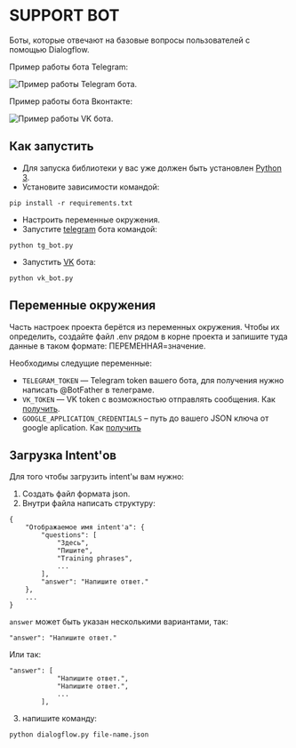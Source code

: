 # SUPPORT BOT

Боты, которые отвечают на базовые вопросы пользователей с помощью Dialogflow. 

Пример работы бота Telegram:

![Пример работы Telegram бота.](https://dvmn.org/filer/canonical/1569214094/323/)

Пример работы бота Вконтакте:

![Пример работы VK бота.](https://dvmn.org/filer/canonical/1569214089/322/)
## Как запустить 
- Для запуска библиотеки у вас уже должен быть установлен [Python 3](https://www.python.org/downloads/).
- Установите зависимости командой:
```
pip install -r requirements.txt
```
- Настроить переменные окружения.
- Запустите [telegram](https://telegram.org/) бота  командой:
```
python tg_bot.py
```
- Запустить [VK](https://vk.com/) бота:
```
python vk_bot.py
```

## Переменные окружения
Часть настроек проекта берётся из переменных окружения. Чтобы их определить, создайте файл .env рядом в корне проекта и запишите туда данные в таком формате: ПЕРЕМЕННАЯ=значение.

Необходимы следущие переменные:
- `TELEGRAM_TOKEN` — Telegram token вашего бота, для получения нужно написать @BotFather в телеграме.
- `VK_TOKEN` — VK token c возможностью отправлять сообщения. Как [получить](https://pechenek.net/social-networks/vk/api-vk-poluchaem-klyuch-dostupa-token-gruppy/).
- `GOOGLE_APPLICATION_CREDENTIALS` – путь до вашего JSON ключа от google aplication. Как [получить](https://cloud.google.com/docs/authentication/getting-started)
## Загрузка Intent'ов
Для того чтобы загрузить intent'ы вам нужно:
1. Создать файл формата json.
2. Внутри файла написать структуру:
```
{
    "Отображаемое имя intent'a": {
        "questions": [
            "Здесь",
            "Пишите",
            "Training phrases",
            ...
        ],
        "answer": "Напишите ответ."
    },
    ...
}
```
`answer` может быть указан несколькими вариантами, так:
```
"answer": "Напишите ответ."
```
Или так:
```
"answer": [
            "Напишите ответ.",
            "Напишите ответ.",
            ...
        ],
```
3. напишите команду:
```
python dialogflow.py file-name.json
```